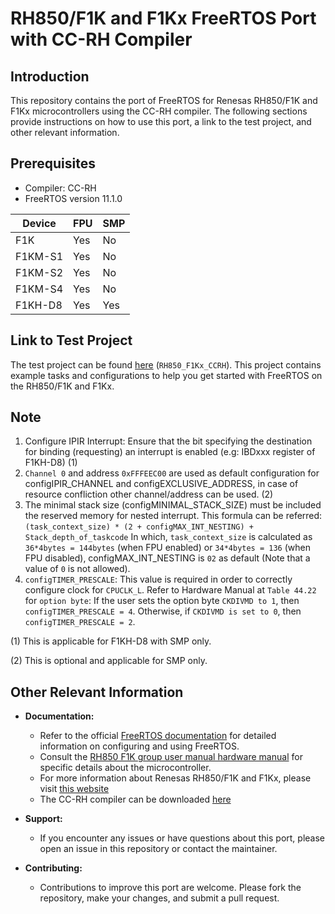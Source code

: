 # RH850/F1K and F1Kx FreeRTOS Port with CC-RH Compiler

## Introduction

This repository contains the port of FreeRTOS for Renesas RH850/F1K and F1Kx microcontrollers using the CC-RH compiler. The following sections provide instructions on how to use this port, a link to the test project, and other relevant information.

## Prerequisites
- Compiler: CC-RH
- FreeRTOS version 11.1.0

| Device   | FPU | SMP |
|----------|-----|-----|
| F1K      | Yes | No  |
| F1KM-S1  | Yes | No  |
| F1KM-S2  | Yes | No  |
| F1KM-S4  | Yes | No  |
| F1KH-D8  | Yes | Yes |

## Link to Test Project

The test project can be found [here](https://github.com/FreeRTOS/FreeRTOS-Community-Supported-Demos) (`RH850_F1Kx_CCRH`). This project contains example tasks and configurations to help you get started with FreeRTOS on the RH850/F1K and F1Kx.

## Note
   1. Configure IPIR Interrupt: Ensure that the bit specifying the destination for binding (requesting) an interrupt is enabled (e.g: IBDxxx register of F1KH-D8) (1)
   2. `Channel 0` and address `0xFFFEEC00` are used as default configuration for configIPIR_CHANNEL and configEXCLUSIVE_ADDRESS, in case of resource confliction other channel/address can be used. (2)
   3. The minimal stack size (configMINIMAL_STACK_SIZE) must be included the reserved memory for nested interrupt. This formula can be referred: `(task_context_size) * (2 + configMAX_INT_NESTING) + Stack_depth_of_taskcode`
   In which, `task_context_size` is calculated as `36*4bytes = 144bytes` (when FPU enabled) or `34*4bytes = 136` (when FPU disabled), configMAX_INT_NESTING is `02` as default (Note that a value of `0` is not allowed).
   4. `configTIMER_PRESCALE`: This value is required in order to correctly configure clock for `CPUCLK_L`. Refer to Hardware Manual at `Table 44.22` for `option byte`: If the user sets the option byte `CKDIVMD to 1`, then `configTIMER_PRESCALE = 4`. Otherwise, if `CKDIVMD is set to 0`, then `configTIMER_PRESCALE = 2`.

(1)  This is applicable for F1KH-D8 with SMP only.

(2) This is optional and applicable for SMP only.

## Other Relevant Information

- **Documentation:**
  - Refer to the official [FreeRTOS documentation](https://www.freertos.org/Documentation/RTOS_book.html) for detailed information on configuring and using FreeRTOS.
  - Consult the [RH850 F1K group user manual hardware manual](https://www.renesas.com/us/en/document/mah/rh850f1k-group-users-manual-hardware?r=1170166) for specific details about the microcontroller.
  - For more information about Renesas RH850/F1K and F1Kx, please visit [this website](https://www.renesas.com/us/en/products/microcontrollers-microprocessors/rh850-automotive-mcus)
  - The CC-RH compiler can be downloaded [here](https://www.renesas.com/us/en/software-tool/c-compiler-package-rh850-family#downloads)

- **Support:**
  - If you encounter any issues or have questions about this port, please open an issue in this repository or contact the maintainer.

- **Contributing:**
  - Contributions to improve this port are welcome. Please fork the repository, make your changes, and submit a pull request.